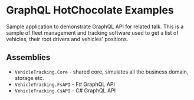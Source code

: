 # GraphQL HotChocolate Examples

Sample application to demonstrate GraphQL API for related talk. This is a sample of fleet management and tracking software used to get a list of vehicles, their root drivers and vehicles' positions.

## Assemblies

* `VehicleTracking.Core` - shared core, simulates all the business domain, storage etc.
* `VehicleTracking.FsAPI` - F# GraphQL API
* `VehicleTracking.CsAPI` - C# GraphQL API
